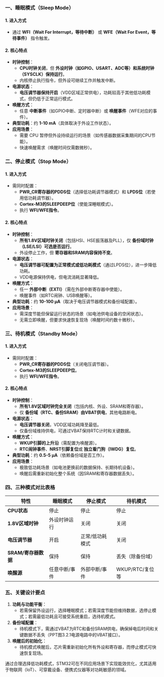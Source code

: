 ### **一、睡眠模式（Sleep Mode）**
#### **1. 进入方式**
- 通过 **WFI（Wait For Interrupt，等待中断）** 或 **WFE（Wait For Event，等待事件）** 指令触发。

#### **2. 核心特点**
- **时钟控制**：  
  - **CPU时钟关闭**，但 **外设时钟（如GPIO、USART、ADC等）和系统时钟（SYSCLK）保持运行**。  
  - 内核停止执行指令，但外设可继续工作并触发中断。  
- **电源状态**：  
  - **电压调节器保持开启**（VDD区域正常供电），功耗较高于其他低功耗模式，但仍低于正常运行模式。  
- **唤醒方式**：  
  - 任意 **中断事件**（如GPIO中断、定时器中断）或 **唤醒事件**（WFE对应的事件）。  
- **典型功耗**：约 **1-10 mA**（具体取决于外设工作状态）。  
- **应用场景**：  
  - 需要 CPU 暂停但外设持续运行的场景（如传感器数据采集期间的CPU节能）。  
  - 快速唤醒需求（唤醒时间仅需数微秒）。


### **二、停止模式（Stop Mode）**
#### **1. 进入方式**
- 需同时配置：  
  - **PWR_CR寄存器的PDDS位**（选择低功耗调节器模式）和 **LPDS位**（若使用低功耗调节器）。  
  - **Cortex-M3的SLEEPDEEP位**（使能深睡眠模式）。  
  - 执行 **WFI/WFE指令**。

#### **2. 核心特点**
- **时钟控制**：  
  - **所有1.8V区域时钟关闭**（包括HSI、HSE振荡器及PLL），仅 **备份域时钟（LSE/LSI）可选是否运行**。  
  - 外设停止工作，但 **寄存器和SRAM内容保持不变**。  
- **电源状态**：  
  - **电压调节器可配置为正常模式或低功耗模式**（通过LPDS位），进一步降低功耗。  
  - VDD电源保持供电，但电流消耗显著降低。  
- **唤醒方式**：  
  - 任一 **外部中断（EXTI）**（需在外部中断寄存器中使能）。  
  - 唤醒事件（如RTC闹钟、USB唤醒等）。  
- **典型功耗**：约 **10-100 μA**（取决于电压调节器模式和备份域配置）。  
- **应用场景**：  
  - 需深度节能但保留运行状态的场景（如电池供电设备的空闲状态）。  
  - 无需立即唤醒，但要求快速恢复现场（唤醒时间约数十微秒）。


### **三、待机模式（Standby Mode）**
#### **1. 进入方式**
- 需同时配置：  
  - **PWR_CR寄存器的PDDS位**（关闭电压调节器）。  
  - **Cortex-M3的SLEEPDEEP位**。  
  - 执行 **WFI/WFE指令**。

#### **2. 核心特点**
- **时钟控制**：  
  - **所有1.8V区域时钟完全关闭**（包括内核、外设、SRAM和寄存器）。  
  - 仅 **备份域（RTC、备份SRAM）由VBAT供电**，其他电路断电。  
- **电源状态**：  
  - **电压调节器关闭**，VDD区域功耗降至最低。  
  - 仅备份域维持供电，可通过VBAT保持RTC计时和关键数据。  
- **唤醒方式**：  
  - **WKUP引脚的上升沿**（需配置为唤醒源）。  
  - **RTC闹钟事件**、**NRST引脚复位**或 **独立看门狗（IWDG）复位**。  
- **典型功耗**：约 **0.5-5 μA**（依赖备份域是否工作）。  
- **应用场景**：  
  - 极致低功耗场景（如电池更换前的数据保持、长期待机设备）。  
  - 唤醒后需重新初始化整个系统（因SRAM和寄存器数据丢失）。


### **四、三种模式对比表格**
| **特性**         | **睡眠模式** | **停止模式**        | **待机模式**        |
| -------------- | -------- | --------------- | --------------- |
| **CPU状态**      | 停止       | 停止              | 停止              |
| **1.8V区域时钟**   | 外设时钟运行   | 关闭              | 关闭              |
| **电压调节器**      | 开启       | 正常/低功耗模式        | 关闭              |
| **SRAM/寄存器数据** | 保持       | 保持              | 丢失（除备份域）        |
| **唤醒源**        | 任意中断/事件  | 外部中断/事件         | WKUP/RTC/复位等    |



### **五、关键设计要点**
1. **功耗与功能平衡**：  
   - 若需保留外设运行，选择睡眠模式；若需深度节能但维持数据，选停止模式；若需最低功耗且可接受系统重启，选待机模式。  
2. **备份域配置**：  
   - 待机模式下，需通过VBAT为RTC和备份SRAM供电，确保掉电后时间和关键数据不丢失（PPT图3.2.1电源电路中的VBAT接口）。  
3. **唤醒后的初始化**：  
   - 待机模式唤醒后，芯片需重新初始化所有外设和寄存器，而停止模式可快速恢复现场。  

通过合理选择低功耗模式，STM32可在不同应用场景下实现能效优化，尤其适用于物联网（IoT）、可穿戴设备、便携式仪器等对功耗敏感的领域。